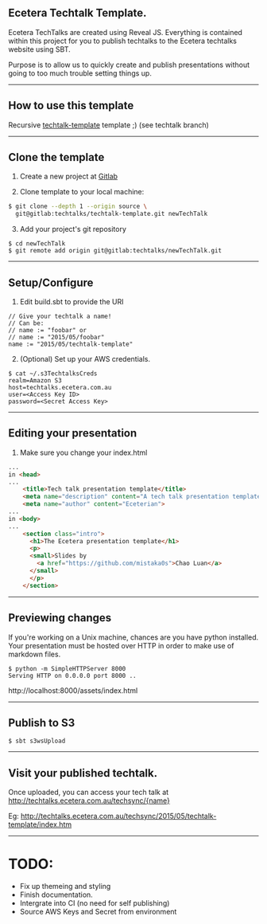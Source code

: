 ## Ecetera Techtalk Template.

Ecetera TechTalks are created using Reveal JS.
Everything is contained within this project for you to publish techtalks to the Ecetera techtalks website using SBT.

Purpose is to allow us to quickly create and publish presentations without going to too much trouble setting things up.

---

## How to use this template
Recursive [techtalk-template](http://techtalks.ecetera.com.au/techsync/2015/05/techtalk-template/index.html) template ;) (see techtalk branch)


---

## Clone the template
1. Create a new project at [Gitlab](https://gitlab.services.ecetera.com.au/groups/techtalks)
[](link)

2. Clone template  to your local machine:
```bash
$ git clone --depth 1 --origin source \
  git@gitlab:techtalks/techtalk-template.git newTechTalk
```
3. Add your project's git repository
```
$ cd newTechTalk
$ git remote add origin git@gitlab:techtalks/newTechTalk.git
```


---

## Setup/Configure
1. Edit build.sbt to provide the URI
```
// Give your techtalk a name!
// Can be:
// name := "foobar" or
// name := "2015/05/foobar"
name := "2015/05/techtalk-template"
```

2. (Optional) Set up your AWS credentials.

```shell
$ cat ~/.s3TechtalksCreds
realm=Amazon S3
host=techtalks.ecetera.com.au
user=<Access Key ID>
password=<Secret Access Key>
```

---

## Editing your presentation
1. Make sure you change your index.html
```html
...
in <head>
...
    <title>Tech talk presentation template</title>
    <meta name="description" content="A tech talk presentation template ">
    <meta name="author" content="Eceterian">
...
in <body>
...
    <section class="intro">
      <h1>The Ecetera presentation template</h1>
      <p>
      <small>Slides by
        <a href="https://github.com/mistaka0s">Chao Luan</a>
      </small>
      </p>
    </section>
```

---

## Previewing changes
If you're working on a Unix machine, chances are you have python installed. Your presentation must be hosted over HTTP in order to make use of markdown files.

```
$ python -m SimpleHTTPServer 8000
Serving HTTP on 0.0.0.0 port 8000 ..
```

http://localhost:8000/assets/index.html

---

## Publish to S3

```shell
$ sbt s3wsUpload
```

---

## Visit your published techtalk.
Once uploaded, you can access your tech talk at
http://techtalks.ecetera.com.au/techsync/{name}

Eg:
http://techtalks.ecetera.com.au/techsync/2015/05/techtalk-template/index.htm

---

# TODO:
* Fix up themeing and styling
* Finish documentation.
* Intergrate into CI (no need for self publishing)
* Source AWS Keys and Secret from environment
